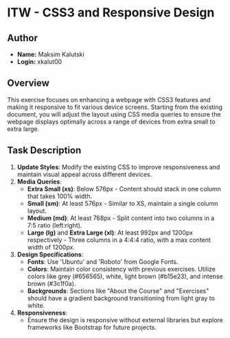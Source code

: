 # ITW - CSS3 and Responsive Design

## Author

- **Name:** Maksim Kalutski
- **Login:** xkalut00

## Overview

This exercise focuses on enhancing a webpage with CSS3 features and making it responsive to fit various device screens.
Starting from the existing document, you will adjust the layout using CSS media queries to ensure the webpage displays
optimally across a range of devices from extra small to extra large.

## Task Description

1. **Update Styles**: Modify the existing CSS to improve responsiveness and maintain visual appeal across different
   devices.
2. **Media Queries**:
    - **Extra Small (xs)**: Below 576px - Content should stack in one column that takes 100% width.
    - **Small (sm)**: At least 576px - Similar to XS, maintain a single column layout.
    - **Medium (md)**: At least 768px - Split content into two columns in a 7:5 ratio (left:right).
    - **Large (lg)** and **Extra Large (xl)**: At least 992px and 1200px respectively - Three columns in a 4:4:4 ratio,
      with a max content width of 1200px.
3. **Design Specifications**:
    - **Fonts**: Use 'Ubuntu' and 'Roboto' from Google Fonts.
    - **Colors**: Maintain color consistency with previous exercises. Utilize colors like grey (#656565), white, light
      brown (#b15e23), and intense brown (#3c1f0a).
    - **Backgrounds**: Sections like "About the Course" and "Exercises" should have a gradient background transitioning
      from light gray to white.
4. **Responsiveness**:
    - Ensure the design is responsive without external libraries but explore frameworks like Bootstrap for future
      projects.
